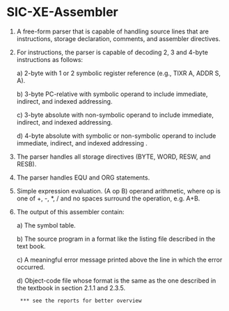 # SIC-XE-Assembler

1. A free-form parser that is capable of handling source lines that are instructions, storage declaration, comments, and assembler directives.
2. For instructions, the parser is capable of decoding 2, 3 and 4-byte instructions as follows:

	a) 2-byte with 1 or 2 symbolic register reference (e.g., TIXR A, ADDR S, A).

	b) 3-byte PC-relative with symbolic operand to include immediate, indirect, and indexed addressing.

	c) 3-byte absolute with non-symbolic operand to include immediate, indirect, and indexed addressing.

	d) 4-byte absolute with symbolic or non-symbolic operand to include immediate, indirect, and indexed addressing .

	
3. The parser handles all storage directives (BYTE, WORD, RESW, and RESB).
4. The parser handles EQU and ORG statements.
5. Simple expression evaluation. (A op B) operand arithmetic, where op is one of +, -, *, / and no spaces surround the operation, e.g. A+B.
6. The output of this assembler contain:

	a) The symbol table.
	
	b) The source program in a format like the listing file described in the text book.
  
	c) A meaningful error message printed above the line in which the error occurred.
	
	d) Object-code file whose format is the same as the one described in the textbook in section 2.1.1 and 2.3.5.
	
		*** see the reports for better overview 	
